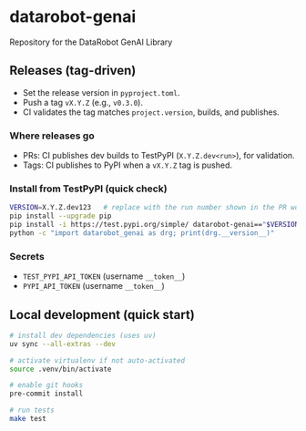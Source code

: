 # datarobot-genai
Repository for the DataRobot GenAI Library

## Releases (tag-driven)

- Set the release version in `pyproject.toml`.
- Push a tag `vX.Y.Z` (e.g., `v0.3.0`).
- CI validates the tag matches `project.version`, builds, and publishes.

### Where releases go
- PRs: CI publishes dev builds to TestPyPI (`X.Y.Z.dev<run>`), for validation.
- Tags: CI publishes to PyPI when a `vX.Y.Z` tag is pushed.

### Install from TestPyPI (quick check)
```bash
VERSION=X.Y.Z.dev123   # replace with the run number shown in the PR workflow
pip install --upgrade pip
pip install -i https://test.pypi.org/simple/ datarobot-genai=="$VERSION"
python -c "import datarobot_genai as drg; print(drg.__version__)"
```

### Secrets
- `TEST_PYPI_API_TOKEN` (username `__token__`)
- `PYPI_API_TOKEN` (username `__token__`)

## Local development (quick start)

```bash
# install dev dependencies (uses uv)
uv sync --all-extras --dev

# activate virtualenv if not auto-activated
source .venv/bin/activate

# enable git hooks
pre-commit install

# run tests
make test
```
